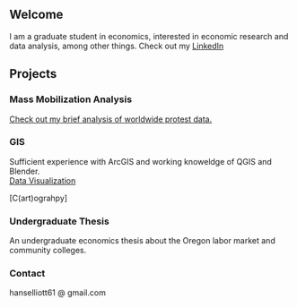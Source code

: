 ## Welcome
I am a graduate student in economics, interested in economic research and data analysis, among other things.
Check out my [LinkedIn](https://www.linkedin.com/in/hans-elliott/)

## Projects
### Mass Mobilization Analysis
[Check out my brief analysis of worldwide protest data.](https://hans-elliott99.github.io/AntistateProtests.html)

### GIS
Sufficient experience with ArcGIS and working knoweldge of QGIS and Blender.  
[Data Visualization](https://hans-elliott99.github.io/GIS_I_Project.html)  

[C(art)ograhpy]  


### Undergraduate Thesis
An undergraduate economics thesis about the Oregon labor market and community colleges.




### Contact
hanselliott61 @ gmail.com

